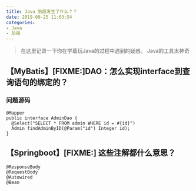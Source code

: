 ```yaml
---
title: Java 到底发生了什么？？
date: 2019-09-25 11:03:54
categories:
- Java
- 后端
---
```


> 在这里记录一下你在学着玩Java的过程中遇到的疑惑。
> Java的工具太神奇

<!-- more -->

## 【MyBatis】[FIXME:]DAO：怎么实现interface到查询语句的绑定的？

### 问题源码

````
@Mapper
public interface AdminDao {
  @Select("SELECT * FROM admin WHERE id = #{id}")
  Admin findAdminByID(@Param("id") Integer id);
}
````

## 【Springboot】[FIXME:] 这些注解都什么意思？

````
@ResponseBody
@RequestBody
@Autowired
@Bean
````